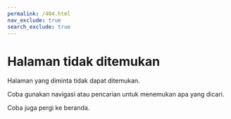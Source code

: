 ```yaml
---
permalink: /404.html
nav_exclude: true
search_exclude: true
---
```


# Halaman tidak ditemukan

Halaman yang diminta tidak dapat ditemukan.

Coba gunakan navigasi atau pencarian
untuk menemukan apa yang dicari.

Coba juga pergi ke beranda.
